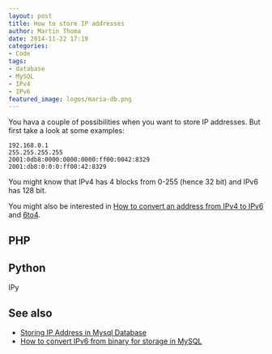 ```yaml
---
layout: post
title: How to store IP addresses
author: Martin Thoma
date: 2014-11-22 17:19
categories:
- Code
tags:
- database
- MySQL
- IPv4
- IPv6
featured_image: logos/maria-db.png
---
```

You hava a couple of possibilities when you want to store IP addresses. But
first take a look at some examples:

```text
192.168.0.1
255.255.255.255
2001:0db8:0000:0000:0000:ff00:0042:8329
2001:db8:0:0:0:ff00:42:8329
```

You might know that IPv4 has 4 blocks from 0-255 (hence 32 bit) and IPv6 has
128 bit.

You might also be interested in [How to convert an address from IPv4 to IPv6](http://stackoverflow.com/a/1555659/562769) and [6to4](https://en.wikipedia.org/wiki/6to4).

## PHP


## Python

IPy


## See also

* [Storing IP Address in Mysql Database](http://blog.chatwee.com/2014/02/storing-ip-address-in-mysql-database/)
* [How to convert IPv6 from binary for storage in MySQL](http://stackoverflow.com/a/1619332/562769)